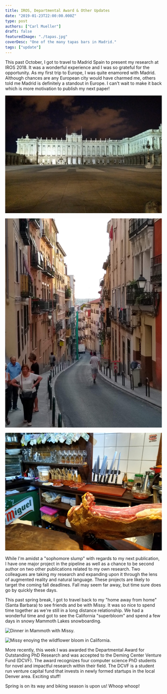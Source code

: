 ```yaml
---
title: IROS, Departmental Award & Other Updates
date: "2019-01-23T22:00:00.000Z"
type: post
authors: ["Carl Mueller"]
draft: false
featuredImage: "./tapas.jpg"
coverDesc: "One of the many tapas bars in Madrid."
tags: ["update"]
---
```



This past October, I got to travel to Madrid Spain to present my research at IROS 2018. It was a wonderful experience and I was so grateful for the opportunity. As my first trip to Europe, I was quite enamored with Madrid. Although chances are any European city would have charmed me, others told me Madrid is definitely a standout in Europe. I can't wait to make it back which is more motivation to publish my next paper!

![Palacio Real de Madrid.](./madridpalace.jpg)


![Madrid is a beautiful city.](./CurvyMadrid.jpg)


![El Matador Bar - My go-to.](./elmatador.jpg)

While I'm amidst a "sophomore slump" with regards to my next publication, I have one major project in the pipeline as well as a chance to be second author on two other publications related to my own research. Two colleagues are taking my research and expanding upon it through the lens of augmented reality and natural language. These projects are likely to target the coming fall deadlines. Fall may seem far away, but time sure does go by quickly these days. 
 
This past spring break, I got to travel back to my "home away from home" (Santa Barbara) to see friends and be with Missy. It was so nice to spend time together as we're still in a long distance relationship. We had a wonderful time and got to see the California "superbloom" and spend a few days in snowy Mammoth Lakes snowboarding.
 
![Dinner in Mammoth with Missy.](./mammothdinner.jpg)


![Missy enoying the wildflower bloom in California.](./missyflowers.jpg)

More recently, this week I was awarded the Departmental Award for Outstanding PhD Research and was accepted to the Deming Center Venture Fund (DCVF). The award recognizes four computer science PhD students for novel and impactful research within their field. The DCVF is a student run venture capital fund that invests in newly formed startups in the local Denver area.  Exciting stuff!
 
Spring is on its way and biking season is upon us! Whoop whoop!


